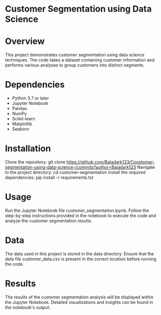# Customer Segmentation using Data Science
# Overview
This project demonstrates customer segmentation using data science techniques. The code takes a dataset containing customer information and performs various analyses to group customers into distinct segments.

# Dependencies
- Python 3.7 or later
- Jupyter Notebook
- Pandas
- NumPy
- Scikit-learn
- Matplotlib
- Seaborn
# Installation
Clone the repository: git clone https://github.com/Baladark123/Coustomer-segmentation-using-data-science-/commits?author=Baladark123
Navigate to the project directory: cd customer-segmentation
Install the required dependencies: pip install -r requirements.txt
# Usage
Run the Jupyter Notebook file customer_segmentation.ipynb.
Follow the step-by-step instructions provided in the notebook to execute the code and analyze the customer segmentation results.
# Data
The data used in this project is stored in the data directory. Ensure that the data file customer_data.csv is present in the correct location before running the code.

# Results
The results of the customer segmentation analysis will be displayed within the Jupyter Notebook. Detailed visualizations and insights can be found in the notebook's output.
